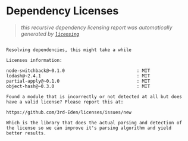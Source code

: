 # Dependency Licenses

> _this recursive dependency licensing report was automatically generated by [`licensing`](https://www.npmjs.org/package/licensing)_

```

Resolving dependencies, this might take a while

Licenses information:

node-switchback@~0.1.0                           : MIT
lodash@~2.4.1                                    : MIT
partial-apply@~0.1.0                             : MIT
object-hash@~0.3.0                               : MIT

Found a module that is incorrectly or not detected at all but does
have a valid license? Please report this at:

https://github.com/3rd-Eden/licenses/issues/new

Which is the library that does the actual parsing and detection of
the license so we can improve it's parsing algorithm and yield
better results.

```

